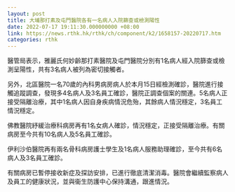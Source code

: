 ```yaml
---
layout: post
title: 大埔那打素及屯門醫院各有一名病人入院篩查或檢測陽性
date: 2022-07-17 19:11:30.000000000 +08:00
link: https://news.rthk.hk/rthk/ch/component/k2/1658157-20220717.htm
categories: rthk
---
```


醫管局表示，雅麗氏何妙齡那打素醫院及屯門醫院分別有1名病人經入院篩查或檢測呈陽性，共有3名病人被列為密切接觸者。

另外，北區醫院一名70歲的內科男病房病人於本月15日經檢測確診，醫院進行接觸追蹤調查，發現多4名病人及3名員工確診，醫院正調查個案的關連。5名病人正接受隔離治療，其中1名病人因自身疾病情況危殆，其餘病人情況穩定，3名員工情況穩定。

佛教醫院紓緩治療科病房再有1名女病人確診，情況穩定，正接受隔離治療。有關病房至今共有10名病人及5名員工確診。

伊利沙伯醫院再有兩名骨科病房護士學生及1名病人服務助理確診，至今共有6名病人及3名員工確診。

有關病房已暫停接收新症及探訪安排，已進行徹底清潔消毒。醫院會繼續監察病人及員工的健康狀況，並與衞生防護中心保持溝通，跟進情況。
